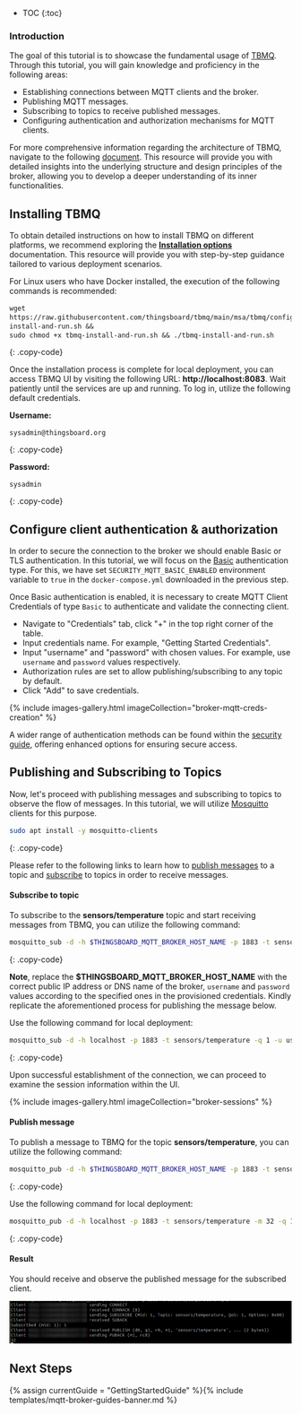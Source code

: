 
* TOC
{:toc}

### Introduction

The goal of this tutorial is to showcase the fundamental usage of [TBMQ](/docs/mqtt-broker/getting-started-guides/what-is-thingsboard-mqtt-broker/). 
Through this tutorial, you will gain knowledge and proficiency in the following areas:

* Establishing connections between MQTT clients and the broker.
* Publishing MQTT messages.
* Subscribing to topics to receive published messages.
* Configuring authentication and authorization mechanisms for MQTT clients.

For more comprehensive information regarding the architecture of TBMQ, navigate to the following [document](/docs/mqtt-broker/architecture/).
This resource will provide you with detailed insights into the underlying structure and design principles of the broker,
allowing you to develop a deeper understanding of its inner functionalities.

## Installing TBMQ

To obtain detailed instructions on how to install TBMQ on different platforms, we recommend exploring the
[**Installation options**](/docs/mqtt-broker/install/installation-options) documentation. 
This resource will provide you with step-by-step guidance tailored to various deployment scenarios.

For Linux users who have Docker installed, the execution of the following commands is recommended:

```shell
wget https://raw.githubusercontent.com/thingsboard/tbmq/main/msa/tbmq/configs/tbmq-install-and-run.sh &&
sudo chmod +x tbmq-install-and-run.sh && ./tbmq-install-and-run.sh
```
{: .copy-code}

Once the installation process is complete for local deployment, you can access TBMQ UI by visiting the following URL: **http://localhost:8083**. 
Wait patiently until the services are up and running. To log in, utilize the following default credentials.

**Username:**
```text
sysadmin@thingsboard.org
```
{: .copy-code}

**Password:**
```text
sysadmin
```
{: .copy-code}

## Configure client authentication & authorization

In order to secure the connection to the broker we should enable Basic or TLS authentication.
In this tutorial, we will focus on the [Basic](/docs/mqtt-broker/security/#basic-authentication) authentication type.
For this, we have set `SECURITY_MQTT_BASIC_ENABLED` environment variable to `true` in the `docker-compose.yml` downloaded in the previous step.

Once Basic authentication is enabled, it is necessary to create MQTT Client Credentials of type `Basic` to authenticate and validate the connecting client.

* Navigate to "Credentials" tab, click "+" in the top right corner of the table.
* Input credentials name. For example, "Getting Started Credentials".
* Input "username" and "password" with chosen values. For example, use `username` and `password` values respectively.
* Authorization rules are set to allow publishing/subscribing to any topic by default.
* Click "Add" to save credentials.

{% include images-gallery.html imageCollection="broker-mqtt-creds-creation" %}

A wider range of authentication methods can be found within the [security guide](/docs/mqtt-broker/security/), offering enhanced options for ensuring secure access.

## Publishing and Subscribing to Topics

Now, let's proceed with publishing messages and subscribing to topics to observe the flow of messages. In this tutorial, 
we will utilize [Mosquitto](https://mosquitto.org/) clients for this purpose. 

```bash
sudo apt install -y mosquitto-clients
```
{: .copy-code}

Please refer to the following links to learn how to [publish messages](https://mosquitto.org/man/mosquitto_pub-1.html) to a topic and
[subscribe](https://mosquitto.org/man/mosquitto_sub-1.html) to topics in order to receive messages.

#### Subscribe to topic

To subscribe to the **sensors/temperature** topic and start receiving messages from TBMQ, you can utilize the following command:

```bash
mosquitto_sub -d -h $THINGSBOARD_MQTT_BROKER_HOST_NAME -p 1883 -t sensors/temperature -q 1 -u username -P password
```
{: .copy-code}

**Note**, replace the **$THINGSBOARD_MQTT_BROKER_HOST_NAME** with the correct public IP address or DNS name of the broker, 
`username` and `password` values according to the specified ones in the provisioned credentials.
Kindly replicate the aforementioned process for publishing the message below.

Use the following command for local deployment:
```bash
mosquitto_sub -d -h localhost -p 1883 -t sensors/temperature -q 1 -u username -P password
```
{: .copy-code}

Upon successful establishment of the connection, we can proceed to examine the session information within the UI.

{% include images-gallery.html imageCollection="broker-sessions" %}

#### Publish message

To publish a message to TBMQ for the topic **sensors/temperature**, you can utilize the following command:

```bash
mosquitto_pub -d -h $THINGSBOARD_MQTT_BROKER_HOST_NAME -p 1883 -t sensors/temperature -m 32 -q 1 -u username -P password
```
{: .copy-code}

Use the following command for local deployment:
```bash
mosquitto_pub -d -h localhost -p 1883 -t sensors/temperature -m 32 -q 1 -u username -P password
```
{: .copy-code}

#### Result

You should receive and observe the published message for the subscribed client.

![image](/images/mqtt-broker/getting-started/broker-pub-sub.png)

## Next Steps

{% assign currentGuide = "GettingStartedGuide" %}{% include templates/mqtt-broker-guides-banner.md %}